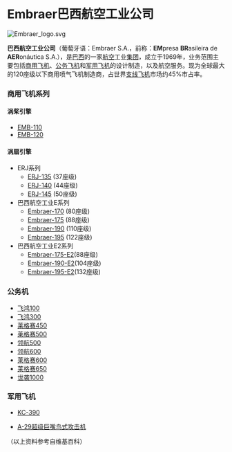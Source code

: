 # Embraer巴西航空工业公司

![Embraer_logo.svg](http://blog.eternityqjl.top/Embraer_logo.svg.png)

**巴西航空工业公司**（葡萄牙语：Embraer S.A.，前称：**EM**presa **BR**asileira de **AER**onáutica S.A.），是[巴西](https://zh.wikipedia.org/wiki/巴西)的一家[航空](https://zh.wikipedia.org/wiki/航空)工业[集团](https://zh.wikipedia.org/wiki/集團)，成立于1969年，业务范围主要包括[商用飞机](https://zh.wikipedia.org/w/index.php?title=商用飞机&action=edit&redlink=1)、[公务飞机](https://zh.wikipedia.org/wiki/公務機)和[军用飞机](https://zh.wikipedia.org/wiki/军用飞机)的设计制造，以及航空服务。现为全球最大的120座级以下商用喷气飞机制造商，占世界[支线飞机](https://zh.wikipedia.org/wiki/支线飞机)市场约45%市占率。

### 商用飞机系列

#### 涡桨引擎

- [EMB-110](https://zh.wikipedia.org/wiki/EMB-110)
- [EMB-120](https://zh.wikipedia.org/wiki/EMB-120)

#### 涡扇引擎

- ERJ系列
  - [ERJ-135](https://zh.wikipedia.org/wiki/ERJ-145系列#ERJ-135) (37座级)
  - [ERJ-140](https://zh.wikipedia.org/wiki/ERJ-145系列#ERJ-140) (44座级)
  - [ERJ-145](https://zh.wikipedia.org/wiki/ERJ-145系列#ERJ-145) (50座级)
- 巴西航空工业E系列
  - [Embraer-170](https://zh.wikipedia.org/wiki/Embraer-170系列#E-.E5.96.B7.E6.B0.94.E7.B3.BB.E5.88.97) (80座级)
  - [Embraer-175](https://zh.wikipedia.org/wiki/Embraer-170系列#E-175) (88座级)
  - [Embraer-190](https://zh.wikipedia.org/wiki/Embraer-170系列#E-190) (110座级)
  - [Embraer-195](https://zh.wikipedia.org/wiki/Embraer-170系列#E-195) (122座级)
- 巴西航空工业E2系列
  - [Embraer-175-E2](https://zh.wikipedia.org/wiki/巴西航空工业E2系列#E-175-E2)(88座级)
  - [Embraer-190-E2](https://zh.wikipedia.org/wiki/巴西航空工业E2系列#E-190-E2)(104座级)
  - [Embraer-195-E2](https://zh.wikipedia.org/wiki/巴西航空工业E2系列#E-195-E2)(132座级)

### 公务机

- [飞鸿100](https://zh.wikipedia.org/w/index.php?title=飞鸿100&action=edit&redlink=1)
- [飞鸿300](https://zh.wikipedia.org/w/index.php?title=飞鸿300&action=edit&redlink=1)
- [莱格赛450](https://zh.wikipedia.org/w/index.php?title=莱格赛450&action=edit&redlink=1)
- [莱格赛500](https://zh.wikipedia.org/w/index.php?title=莱格赛500&action=edit&redlink=1)
- [领航500](https://zh.wikipedia.org/w/index.php?title=领航500&action=edit&redlink=1)
- [领航600](https://zh.wikipedia.org/w/index.php?title=领航600&action=edit&redlink=1)
- [莱格赛600](https://zh.wikipedia.org/wiki/莱格赛600)
- [莱格赛650](https://zh.wikipedia.org/w/index.php?title=莱格赛650&action=edit&redlink=1)
- [世袭1000](https://zh.wikipedia.org/wiki/Embraer-170系列#Lineage_1000)

### 军用飞机

- [KC-390](https://zh.wikipedia.org/wiki/KC-390)

- [A-29超级巨嘴鸟式攻击机](https://zh.wikipedia.org/w/index.php?title=A-29超級巨嘴鳥式攻擊機&action=edit&redlink=1)

（以上资料参考自维基百科）
